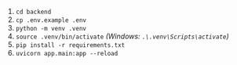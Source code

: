 1. `cd backend`
2. `cp .env.example .env`
3. `python -m venv .venv`
4. `source .venv/bin/activate` _(Windows: `.\.venv\Scripts\activate`)_
5. `pip install -r requirements.txt`
6. `uvicorn app.main:app --reload`
